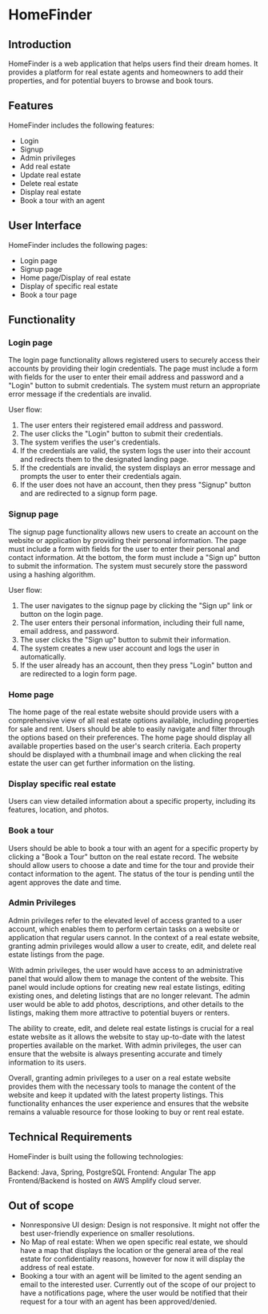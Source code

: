# HomeFinder

## Introduction

HomeFinder is a web application that helps users find their dream homes. It provides a platform for real estate agents and homeowners to add their properties, and for potential buyers to browse and book tours.

## Features

HomeFinder includes the following features:

-   Login
-   Signup
-   Admin privileges
-   Add real estate
-   Update real estate
-   Delete real estate
-   Display real estate
-   Book a tour with an agent

## User Interface

HomeFinder includes the following pages:

-   Login page
-   Signup page
-   Home page/Display of real estate
-   Display of specific real estate
-   Book a tour page

## Functionality

### Login page

The login page functionality allows registered users to securely access their accounts by providing their login credentials. The page must include a form with fields for the user to enter their email address and password and a "Login" button to submit credentials. The system must return an appropriate error message if the credentials are invalid.

User flow:

1.  The user enters their registered email address and password.
2.  The user clicks the "Login" button to submit their credentials.
3.  The system verifies the user's credentials.
4.  If the credentials are valid, the system logs the user into their account and redirects them to the designated landing page.
5.  If the credentials are invalid, the system displays an error message and prompts the user to enter their credentials again.
6.  If the user does not have an account, then they press "Signup" button and are redirected to a signup form page.

### Signup page

The signup page functionality allows new users to create an account on the website or application by providing their personal information. The page must include a form with fields for the user to enter their personal and contact information. At the bottom, the form must include a "Sign up" button to submit the information. The system must securely store the password using a hashing algorithm.

User flow:

1.  The user navigates to the signup page by clicking the "Sign up" link or button on the login page.
2.  The user enters their personal information, including their full name, email address, and password.
3.  The user clicks the "Sign up" button to submit their information.
4.  The system creates a new user account and logs the user in automatically.
5.  If the user already has an account, then they press "Login" button and are redirected to a login form page.

### Home page

The home page of the real estate website should provide users with a comprehensive view of all real estate options available, including properties for sale and rent. Users should be able to easily navigate and filter through the options based on their preferences. The home page should display all available properties based on the user's search criteria. Each property should be displayed with a thumbnail image and when clicking the real estate the user can get further information on the listing.

### Display specific real estate

Users can view detailed information about a specific property, including its features, location, and photos.

### Book a tour

Users should be able to book a tour with an agent for a specific property by clicking a "Book a Tour" button on the real estate record. The website should allow users to choose a date and time for the tour and provide their contact information to the agent. The status of the tour is pending until the agent approves the date and time.

### Admin Privileges

Admin privileges refer to the elevated level of access granted to a user account, which enables them to perform certain tasks on a website or application that regular users cannot. In the context of a real estate website, granting admin privileges would allow a user to create, edit, and delete real estate listings from the page.

With admin privileges, the user would have access to an administrative panel that would allow them to manage the content of the website. This panel would include options for creating new real estate listings, editing existing ones, and deleting listings that are no longer relevant. The admin user would be able to add photos, descriptions, and other details to the listings, making them more attractive to potential buyers or renters.

The ability to create, edit, and delete real estate listings is crucial for a real estate website as it allows the website to stay up-to-date with the latest properties available on the market. With admin privileges, the user can ensure that the website is always presenting accurate and timely information to its users.

Overall, granting admin privileges to a user on a real estate website provides them with the necessary tools to manage the content of the website and keep it updated with the latest property listings. This functionality enhances the user experience and ensures that the website remains a valuable resource for those looking to buy or rent real estate.



## Technical Requirements

HomeFinder is built using the following technologies:

Backend: Java, Spring, PostgreSQL 
Frontend: Angular 
The app Frontend/Backend is hosted on AWS Amplify cloud server.



## Out of scope

-   Nonresponsive UI design: Design is not responsive. It might not offer the best user-friendly experience on smaller resolutions.
-   No Map of real estate: When we open specific real estate, we should have a map that displays the location or the general area of the real estate for confidentiality reasons, however for now it will display the address of real estate. 
-   Booking a tour with an agent will be limited to the agent sending an email to the interested user. Currently out of the scope of our project to have a notifications page, where the user would be notified that their request for a tour with an agent has been approved/denied.
